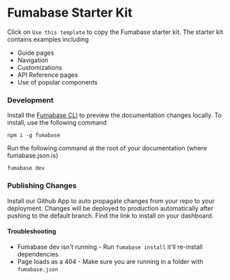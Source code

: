 # Fumabase Starter Kit

Click on `Use this template` to copy the Fumabase starter kit. The starter kit contains examples including

- Guide pages
- Navigation
- Customizations
- API Reference pages
- Use of popular components

### Development

Install the [Fumabase CLI](https://www.npmjs.com/package/fumabase) to preview the documentation changes locally. To install, use the following command

```
npm i -g fumabase
```

Run the following command at the root of your documentation (where fumabase.json is)

```
fumabase dev
```

### Publishing Changes

Install our Github App to auto propagate changes from your repo to your deployment. Changes will be deployed to production automatically after pushing to the default branch. Find the link to install on your dashboard.

#### Troubleshooting

- Fumabase dev isn't running - Run `fumabase install` it'll re-install dependencies.
- Page loads as a 404 - Make sure you are running in a folder with `fumabase.json`
